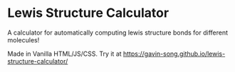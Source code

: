 # Lewis Structure Calculator

A calculator for automatically computing lewis structure bonds for different molecules!

Made in Vanilla HTML/JS/CSS. Try it at https://gavin-song.github.io/lewis-structure-calculator/